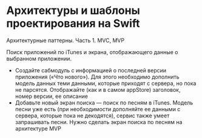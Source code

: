 # Архитектуры и шаблоны проектирования на Swift
Архитектурные паттерны. Часть 1. MVC, MVP

Поиск приложений по iTunes и экрана, отображающего данные о выбранном приложении.
- Создайте сабмодуль с информацией о последней версии  приложения («Что нового»). Для этого необходимо дополнить модель данных теми данными, которые приходят с сервера, но пока не парсятся. Отображайте (как и в самом appStore) заголовок, номер версии, ее описание
- Добавьте новый экран поиска — поиск по песням в iTunes. Модель песни уже есть (при необходимости дополняйте ее данными с сервера, которые пока не декодятся), сервис также умеет запрашивать песни. Нужно сделать экран поиска по песням на архитектуре MVP
